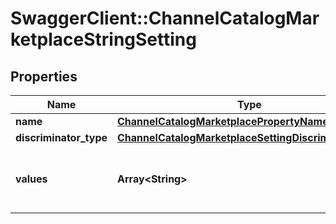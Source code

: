 # SwaggerClient::ChannelCatalogMarketplaceStringSetting

## Properties
Name | Type | Description | Notes
------------ | ------------- | ------------- | -------------
**name** | [**ChannelCatalogMarketplacePropertyName**](ChannelCatalogMarketplacePropertyName.md) |  | 
**discriminator_type** | [**ChannelCatalogMarketplaceSettingDiscriminatorType**](ChannelCatalogMarketplaceSettingDiscriminatorType.md) |  | 
**values** | **Array&lt;String&gt;** | Channel catalog marketplace property values | [optional] 


